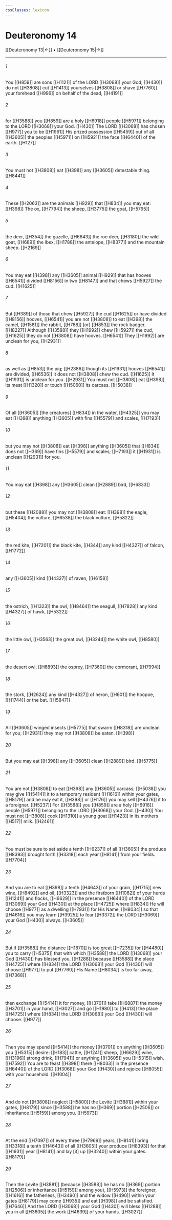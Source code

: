 ```yaml
---
cssClasses: lexicon
---
```


# Deuteronomy 14

[[Deuteronomy 13|←]] • [[Deuteronomy 15|→]]

---

###### 1
You [[H859]] are sons [[H1121]] of the LORD [[H3068]] your God; [[H430]] do not [[H3808]] cut [[H1413]] yourselves [[H3808]] or shave [[H7760]] your forehead [[H996]] on behalf of the dead, [[H4191]]

###### 2
for [[H3588]] you [[H859]] are a holy [[H6918]] people [[H5971]] belonging to the LORD [[H3068]] your God. [[H430]] The LORD [[H3068]] has chosen [[H977]] you to be [[H1961]] His prized possession [[H5459]] out of all [[H3605]] the peoples [[H5971]] on [[H5921]] the face [[H6440]] of the earth. [[H127]]

###### 3
You must not [[H3808]] eat [[H398]] any [[H3605]] detestable thing. [[H8441]]

###### 4
These [[H2063]] are the animals [[H929]] that [[H834]] you may eat: [[H398]] The ox, [[H7794]] the sheep, [[H3775]] the goat, [[H5795]]

###### 5
the deer, [[H354]] the gazelle, [[H6643]] the roe deer, [[H3180]] the wild goat, [[H689]] the ibex, [[H1788]] the antelope, [[H8377]] and the mountain sheep. [[H2169]]

###### 6
You may eat [[H398]] any [[H3605]] animal [[H929]] that has hooves [[H6541]] divided [[H8156]] in two [[H8147]] and that chews [[H5927]] the cud. [[H1625]]

###### 7
But [[H389]] of those that chew [[H5927]] the cud [[H1625]] or have divided [[H8156]] hooves, [[H6541]] you are not [[H3808]] to eat [[H398]] the camel, [[H1581]] the rabbit, [[H768]] [or] [[H853]] the rock badger. [[H8227]] Although [[H3588]] they [[H1992]] chew [[H5927]] the cud, [[H1625]] they do not [[H3808]] have hooves. [[H6541]] They [[H1992]] are unclean for you, [[H2931]]

###### 8
as well as [[H853]] the pig; [[H2386]] though its [[H1931]] hooves [[H6541]] are divided, [[H6536]] it does not [[H3808]] chew the cud. [[H1625]] It [[H1931]] is unclean for you. [[H2931]] You must not [[H3808]] eat [[H398]] its meat [[H1320]] or touch [[H5060]] its carcass. [[H5038]]

###### 9
Of all [[H3605]] [the creatures] [[H834]] in the water, [[H4325]] you may eat [[H398]] anything [[H3605]] with fins [[H5579]] and scales, [[H7193]]

###### 10
but you may not [[H3808]] eat [[H398]] anything [[H3605]] that [[H834]] does not [[H369]] have fins [[H5579]] and scales; [[H7193]] it [[H1931]] is unclean [[H2931]] for you. 

###### 11
You may eat [[H398]] any [[H3605]] clean [[H2889]] bird, [[H6833]]

###### 12
but these [[H2088]] you may not [[H3808]] eat: [[H398]] the eagle, [[H5404]] the vulture, [[H6538]] the black vulture, [[H5822]]

###### 13
the red kite, [[H7201]] the black kite, [[H344]] any kind [[H4327]] of falcon, [[H1772]]

###### 14
any [[H3605]] kind [[H4327]] of raven, [[H6158]]

###### 15
the ostrich, [[H1323]] the owl, [[H8464]] the seagull, [[H7828]] any kind [[H4327]] of hawk, [[H5322]]

###### 16
the little owl, [[H3563]] the great owl, [[H3244]] the white owl, [[H8580]]

###### 17
the desert owl, [[H6893]] the osprey, [[H7360]] the cormorant, [[H7994]]

###### 18
the stork, [[H2624]] any kind [[H4327]] of heron, [[H601]] the hoopoe, [[H1744]] or the bat. [[H5847]]

###### 19
All [[H3605]] winged insects [[H5775]] that swarm [[H8318]] are unclean for you; [[H2931]] they may not [[H3808]] be eaten. [[H398]]

###### 20
But you may eat [[H398]] any [[H3605]] clean [[H2889]] bird. [[H5775]]

###### 21
You are not [[H3808]] to eat [[H398]] any [[H3605]] carcass; [[H5038]] you may give [[H5414]] it to a temporary resident [[H1616]] within your gates, [[H8179]] and he may eat it, [[H398]] or [[H176]] you may sell [[H4376]] it to a foreigner. [[H5237]] For [[H3588]] you [[H859]] are a holy [[H6918]] people [[H5971]] belonging to the LORD [[H3068]] your God. [[H430]] You must not [[H3808]] cook [[H1310]] a young goat [[H1423]] in its mothers [[H517]] milk. [[H2461]]

###### 22
You must be sure to set aside a tenth [[H6237]] of all [[H3605]] the produce [[H8393]] brought forth [[H3318]] each year [[H8141]] from your fields. [[H7704]]

###### 23
And you are to eat [[H398]] a tenth [[H4643]] of your grain, [[H1715]] new wine, [[H8492]] and oil, [[H3323]] and the firstborn [[H1062]] of your herds [[H1241]] and flocks, [[H6629]] in the presence [[H6440]] of the LORD [[H3069]] your God [[H430]] at the place [[H4725]] where [[H834]] He will choose [[H977]] as a dwelling [[H7931]] for His Name, [[H8034]] so that [[H4616]] you may learn [[H3925]] to fear [[H3372]] the LORD [[H3069]] your God [[H430]] always. [[H3605]]

###### 24
But if [[H3588]] the distance [[H1870]] is too great [[H7235]] for [[H4480]] you to carry [[H5375]] that with which [[H3588]] the LORD [[H3068]] your God [[H430]] has blessed you, [[H1288]] because [[H3588]] the place [[H4725]] where [[H834]] the LORD [[H3068]] your God [[H430]] will choose [[H977]] to put [[H7760]] His Name [[H8034]] is too far away, [[H7368]]

###### 25
then exchange [[H5414]] it for money, [[H3701]] take [[H6887]] the money [[H3701]] in your hand, [[H3027]] and go [[H1980]] to [[H413]] the place [[H4725]] where [[H834]] the LORD [[H3068]] your God [[H430]] will choose. [[H977]]

###### 26
Then you may spend [[H5414]] the money [[H3701]] on anything [[H3605]] you [[H5315]] desire: [[H183]] cattle, [[H1241]] sheep, [[H6629]] wine, [[H3196]] strong drink, [[H7941]] or anything [[H3605]] you [[H5315]] wish. [[H7592]] You are to feast [[H398]] there [[H8033]] in the presence [[H6440]] of the LORD [[H3068]] your God [[H430]] and rejoice [[H8055]] with your household. [[H1004]]

###### 27
And do not [[H3808]] neglect [[H5800]] the Levite [[H3881]] within your gates, [[H8179]] since [[H3588]] he has no [[H369]] portion [[H2506]] or inheritance [[H5159]] among you. [[H5973]]

###### 28
At the end [[H7097]] of every three [[H7969]] years, [[H8141]] bring [[H3318]] a tenth [[H4643]] of all [[H3605]] your produce [[H8393]] for that [[H1931]] year [[H8141]] and lay [it] up [[H3240]] within your gates. [[H8179]]

###### 29
Then the Levite [[H3881]] (because [[H3588]] he has no [[H369]] portion [[H2506]] or inheritance [[H5159]] among you), [[H5973]] the foreigner, [[H1616]] the fatherless, [[H3490]] and the widow [[H490]] within your gates [[H8179]] may come [[H935]] and eat [[H398]] and be satisfied. [[H7646]] And the LORD [[H3068]] your God [[H430]] will bless [[H1288]] you in all [[H3605]] the work [[H4639]] of your hands. [[H3027]]

